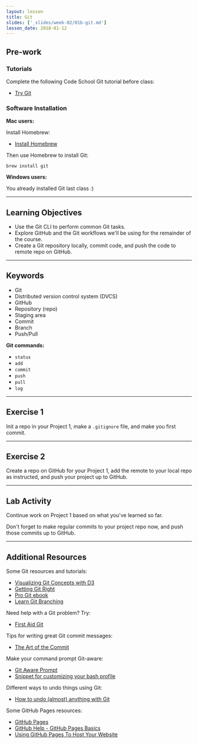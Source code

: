 ```yaml
---
layout: lesson
title: Git
slides: ['_slides/week-02/01b-git.md']
lesson_date: 2018-01-12
---
```


## Pre-work

### Tutorials

Complete the following Code School Git tutorial before class:

* [Try Git](https://try.github.io/)

### Software Installation

**Mac users:**

Install Homebrew:

* [Install Homebrew](https://brew.sh/)

Then use Homebrew to install Git:

```
brew install git
```

**Windows users:**

You already installed Git last class :)

---

## Learning Objectives

* Use the Git CLI to perform common Git tasks.
* Explore GitHub and the Git workflows we'll be using for the remainder of the course.
* Create a Git repository locally, commit code, and push the code to remote repo on GitHub.

---

## Keywords

* Git
* Distributed version control system (DVCS)
* GitHub
* Repository (repo)
* Staging area
* Commit
* Branch
* Push/Pull

**Git commands:**

* `status`
* `add`
* `commit`
* `push`
* `pull`
* `log`

---

## Exercise 1

Init a repo in your Project 1, make a `.gitignore` file, and make you first commit.

---

## Exercise 2

Create a repo on GitHub for your Project 1, add the remote to your local repo as instructed, and push your project up to GitHub.

---

## Lab Activity

Continue work on Project 1 based on what you've learned so far.

Don't forget to make regular commits to your project repo now, and push those commits up to GitHub.

---

## Additional Resources

Some Git resources and tutorials:

* [Visualizing Git Concepts with D3](https://onlywei.github.io/explain-git-with-d3/)
* [Getting Git Right](https://www.atlassian.com/git/)
* [Pro Git ebook](http://git-scm.com/book/en/v2)
* [Learn Git Branching](http://pcottle.github.io/learnGitBranching/)

Need help with a Git problem? Try:

* [First Aid Git](http://firstaidgit.io/#/)

Tips for writing great Git commit messages:

* [The Art of the Commit](http://alistapart.com/article/the-art-of-the-commit)

Make your command prompt Git-aware:

* [Git Aware Prompt](https://github.com/jimeh/git-aware-prompt)
* [Snippet for customizing your bash profile](https://gist.github.com/mandiwise/8112fb0668f4801cc3f9)

Different ways to undo things using Git:

* [How to undo (almost) anything with Git](https://github.com/blog/2019-how-to-undo-almost-anything-with-git)

Some GitHub Pages resources:

* [GitHub Pages](https://pages.github.com/)
* [GitHub Help - GitHub Pages Basics](https://help.github.com/categories/github-pages-basics/)
* [Using GitHub Pages To Host Your Website](http://blog.teamtreehouse.com/using-github-pages-to-host-your-website)
